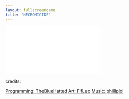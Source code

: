 ```yaml
---
layout: fullscreengame
title: "NECROMICIDE"
---
```


<embed src="src/" width="auto" height="auto" allowfullscreen>

<br>

<p>credits:</p>
<a href="https://thebluehatted.newgrounds.com/">Programming: TheBlueHatted</a>
<a href="https://fifleo.newgrounds.com/">Art: FifLeo</a>
<a href="https://philiplol.newgrounds.com/">Music: philliplol</a>
